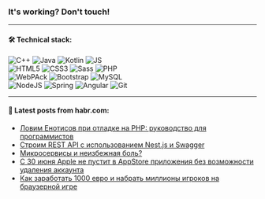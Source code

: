 ### It's working? Don't touch!

---

#### 🛠️ Technical stack:

![C++](https://img.shields.io/badge/C++-informational?logo=c%2B%2B&style=flat&logoColor=white&color=9C033A)
![Java](https://img.shields.io/badge/Java-informational?logo=java&style=flat&logoColor=white&color=007396)
![Kotlin](https://img.shields.io/badge/Kotlin-informational?logo=Kotlin&style=flat&logoColor=white&color=0095D5)
![JS](https://img.shields.io/badge/JS-informational?logo=javaScript&style=flat&logoColor=black&color=F7Df1E) <br>
![HTML5](https://img.shields.io/badge/HTML5-informational?logo=html5&style=flat&logoColor=white&color=E34F26)
![CSS3](https://img.shields.io/badge/CSS3-informational?logo=css3&style=flat&logoColor=white&color=157286)
![Sass](https://img.shields.io/badge/Saas-informational?logo=sass&style=flat&logoColor=white&color=hotpink)
![PHP](https://img.shields.io/badge/PHP-informational?logo=php&style=flat&logoColor=white&color=777BB4) <br>
![WebPAck](https://img.shields.io/badge/WebPack-informational?logo=webPack&style=flat&logoColor=white&color=FF6F00)
![Bootstrap](https://img.shields.io/badge/Bootstrap-informational?logo=Bootstrap&style=flat&logoColor=white&color=7952B3)
![MySQL](https://img.shields.io/badge/MySQL-informational?logo=MySQL&style=flat&logoColor=white&color=00f) <br>
![NodeJS](https://img.shields.io/badge/NodeJS-informational?logo=node.js&style=flat&logoColor=white&color=43853D)
![Spring](https://img.shields.io/badge/Spring-informational?logo=Spring&style=flat&logoColor=white&color=0A9EDC)
![Angular](https://img.shields.io/badge/Vue-informational?logo=vue.js&style=flat&logoColor=white&color=red)
![Git](https://img.shields.io/badge/Git-informational?logo=git&style=flat&logoColor=white&color=darkorange)

___

#### 💬 Latest posts from habr.com:

<!-- BLOG-POST-LIST:START -->
- [Ловим Енотисов при отладке на PHP: руководство для программистов](https://habr.com/ru/post/668346/?utm_source=habrahabr&utm_medium=rss&utm_campaign=668346)
- [Строим REST API с использованием Nest.js и Swagger](https://habr.com/ru/post/668340/?utm_source=habrahabr&utm_medium=rss&utm_campaign=668340)
- [Микросервисы и неизбежная боль?](https://habr.com/ru/post/668300/?utm_source=habrahabr&utm_medium=rss&utm_campaign=668300)
- [С 30 июня Apple не пустит в AppStore приложения без возможности удаления аккаунта](https://habr.com/ru/post/668318/?utm_source=habrahabr&utm_medium=rss&utm_campaign=668318)
- [Как заработать 1000 евро и набрать миллионы игроков на браузерной игре](https://habr.com/ru/post/668314/?utm_source=habrahabr&utm_medium=rss&utm_campaign=668314)
<!-- BLOG-POST-LIST:END -->
